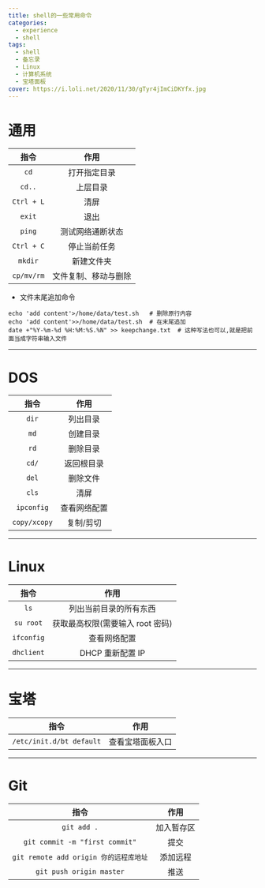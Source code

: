 ```yaml
---
title: shell的一些常用命令
categories:
  - experience
  - shell
tags:
  - shell
  - 备忘录
  - Linux
  - 计算机系统
  - 宝塔面板
cover: https://i.loli.net/2020/11/30/gTyr4jImCiDKYfx.jpg
---
```


<!--
 * @Author: Weidows
 * @Date: 2020-09-03 17:35:04
 * @LastEditors: Weidows
 * @LastEditTime: 2020-12-07 21:02:48
 * @FilePath: \Weidowsd:\Game\Demo\Github\Blog-private\source\_posts\experience\shell\shell.md
-->

# 通用

|    指令    |         作用         |
| :--------: | :------------------: |
|    `cd`    |     打开指定目录     |
|   `cd..`   |       上层目录       |
| `Ctrl + L` |         清屏         |
|   `exit`   |         退出         |
|   `ping`   |   测试网络通断状态   |
| `Ctrl + C` |     停止当前任务     |
|  `mkdir`   |      新建文件夹      |
| `cp/mv/rm` | 文件复制、移动与删除 |

- 文件末尾追加命令

```shell
echo 'add content'>/home/data/test.sh   # 删除原行内容
echo 'add content'>>/home/data/test.sh  # 在末尾追加
date +"%Y-%m-%d %H:%M:%S.%N" >> keepchange.txt  # 这种写法也可以,就是把前面当成字符串输入文件
```

---

# DOS

|     指令     |     作用     |
| :----------: | :----------: |
|    `dir`     |   列出目录   |
|     `md`     |   创建目录   |
|     `rd`     |   删除目录   |
|    `cd/`     |  返回根目录  |
|    `del`     |   删除文件   |
|    `cls`     |     清屏     |
|  `ipconfig`  | 查看网络配置 |
| `copy/xcopy` |  复制/剪切   |

---

# Linux

|    指令    |               作用               |
| :--------: | :------------------------------: |
|    `ls`    |      列出当前目录的所有东西      |
| `su root`  | 获取最高权限(需要输入 root 密码) |
| `ifconfig` |           查看网络配置           |
| `dhclient` |         DHCP 重新配置 IP         |

---

# 宝塔

|           指令           |       作用       |
| :----------------------: | :--------------: |
| `/etc/init.d/bt default` | 查看宝塔面板入口 |

---

# Git

|                  指令                  |    作用    |
| :------------------------------------: | :--------: |
|              `git add .`               | 加入暂存区 |
|     `git commit -m "first commit"`     |    提交    |
| `git remote add origin 你的远程库地址` |  添加远程  |
|        `git push origin master`        |    推送    |
